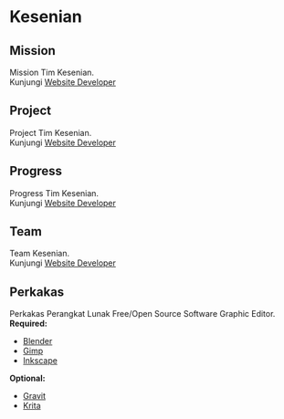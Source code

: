# Kesenian
## Mission
Mission Tim Kesenian.  
Kunjungi [Website Developer](http://dev.xentaos.org/mission.html)

## Project
Project Tim Kesenian.  
Kunjungi [Website Developer](http://dev.xentaos.org/project.html)

## Progress
Progress Tim Kesenian.  
Kunjungi [Website Developer](http://dev.xentaos.org/progress.html)

## Team
Team Kesenian.  
Kunjungi [Website Developer](http://dev.xentaos.org/team.html)

## Perkakas
Perkakas Perangkat Lunak Free/Open Source Software Graphic Editor.  
**Required:**  
 * [Blender](https://www.blender.org/)
 * [Gimp](https://www.gimp.org/)
 * [Inkscape](https://inkscape.org/)

**Optional:**  
 * [Gravit](https://gravit.io/) 
 * [Krita](https://krita.org/en/)
